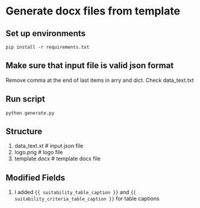 # Generate docx files from template

## Set up environments
```
pip install -r requirements.txt
```

## Make sure that input file is valid json format
Remove comma at the end of last items in arry and dict. Check data_text.txt

## Run script
```
python generate.py
```

## Structure
1. data_text.xt # input json file
2. logo.png # logo file
3. template.docx # template docx file

## Modified Fields
1. I added `{{ suitability_table_caption }}` and `{{ suitability_criteria_table_caption }}` for table captions